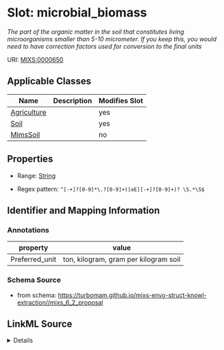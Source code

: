 # Slot: microbial_biomass


_The part of the organic matter in the soil that constitutes living microorganisms smaller than 5-10 micrometer. If you keep this, you would need to have correction factors used for conversion to the final units_



URI: [MIXS:0000650](https://w3id.org/mixs/0000650)



<!-- no inheritance hierarchy -->




## Applicable Classes

| Name | Description | Modifies Slot |
| --- | --- | --- |
[Agriculture](Agriculture.md) |  |  yes  |
[Soil](Soil.md) |  |  yes  |
[MimsSoil](MimsSoil.md) |  |  no  |







## Properties

* Range: [String](String.md)

* Regex pattern: `^[-+]?[0-9]*\.?[0-9]+([eE][-+]?[0-9]+)? \S.*\S$`





## Identifier and Mapping Information





### Annotations

| property | value |
| --- | --- |
| Preferred_unit | ton, kilogram, gram per kilogram soil |



### Schema Source


* from schema: https://turbomam.github.io/mixs-envo-struct-knowl-extraction//mixs_6_2_proposal




## LinkML Source

<details>
```yaml
name: microbial_biomass
annotations:
  Preferred_unit:
    tag: Preferred_unit
    value: ton, kilogram, gram per kilogram soil
description: The part of the organic matter in the soil that constitutes living microorganisms
  smaller than 5-10 micrometer. If you keep this, you would need to have correction
  factors used for conversion to the final units
title: microbial biomass
notes:
- biomass
- microbial
from_schema: https://turbomam.github.io/mixs-envo-struct-knowl-extraction//mixs_6_2_proposal
rank: 1000
slot_uri: MIXS:0000650
multivalued: false
alias: microbial_biomass
domain_of:
- Agriculture
- Soil
range: string
pattern: ^[-+]?[0-9]*\.?[0-9]+([eE][-+]?[0-9]+)? \S.*\S$

```
</details>